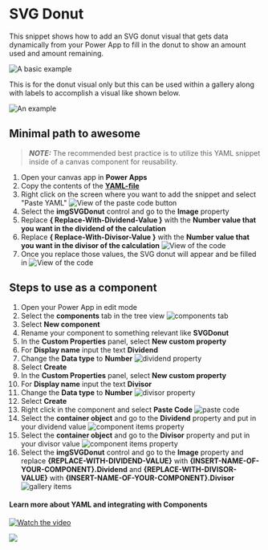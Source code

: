 # SVG Donut

This snippet shows how to add an SVG donut visual that gets data dynamically from your Power App to fill in the donut to show an amount used and amount remaining. 

![A basic example](./assets/preview.png)

This is for the donut visual only but this can be used within a gallery along with labels to accomplish a visual like shown below.

![An example](./assets/donut-in-gallery.png)

## Minimal path to awesome
> **_NOTE:_** The recommended best practice is to utilize this YAML snippet inside of a canvas component for reusability. 

1. Open your canvas app in **Power Apps**
1. Copy the contents of the **[YAML-file](./source/svg-donut.yaml)** 
1. Right click on the screen where you want to add the snippet and select "Paste YAML"
![View of the paste code button](./assets/pastecode.png)
1. Select the **imgSVGDonut** control and go to the **Image** property
1. Replace **{ Replace-With-Dividend-Value }** with the **Number value that you want in the dividend of the calculation** 
1. Replace **{ Replace-With-Divisor-Value }** with the **Number value that you want in the divisor of the calculation** 
    ![View of the code](./assets/pastedsnippet.png)
1. Once you replace those values, the SVG donut will appear and be filled in
  ![View of the code](./assets/workingsnippet.png)

  ## Steps to use as a component
1. Open your Power App in edit mode
1. Select the **components** tab in the tree view
![components tab](./assets/componentstab.png)
1. Select **New component**
1. Rename your component to something relevant like **SVGDonut**
1. In the **Custom Properties** panel, select **New custom property**
1. For **Display name** input the text **Dividend**
1. Change the **Data type** to **Number**
![dividend property](./assets/component_dividend.png)
1. Select **Create**
1. In the **Custom Properties** panel, select **New custom property**
1. For **Display name** input the text **Divisor**
1. Change the **Data type** to **Number**
![divisor property](./assets/component_divisor.png)
1. Select **Create**
1. Right click in the component and select **Paste Code**
![paste code](./assets/componentPasteCode.png)
1. Select the **container object** and go to the **Dividend** property and put in your dividend value
![component items property](./assets/component_dividend_value.png)
1. Select the **container object** and go to the **Divisor** property and put in your divisor value
![component items property](./assets/component_divisor_value.png)
1. Select the **imgSVGDonut** control and go to the **Image** property and replace **{REPLACE-WITH-DIVIDEND-VALUE}** with **{INSERT-NAME-OF-YOUR-COMPONENT}.Dividend** and **{REPLACE-WITH-DIVISOR-VALUE}** with **{INSERT-NAME-OF-YOUR-COMPONENT}.Divisor**
![gallery items](./assets/component_svg_image_complete.png)

#### Learn more about YAML and integrating with Components
[![Watch the video](https://img.youtube.com/vi/WWCj1MgYlbM/hqdefault.jpg)](https://www.youtube.com/embed/WWCj1MgYlbM)

<img src="https://m365-visitor-stats.azurewebsites.net/powerplatform-snippets/power-apps/svg-donut" aria-hidden="true" />
